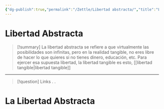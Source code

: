 ```yaml
---
{"dg-publish":true,"permalink":"/Zettle/Libertad abstracta/","title":"Libertad abstracta","tags":["ZeType/Idea",""],"created":"2023-08-27T03:24:14.618-05:00","updated":"2023-09-25T12:37:49.689-05:00"}
---
```



# Libertad Abstracta

> [!summary] 
> La libertad abstracta se refiere a que virtualmente las posibilidades son infinitas, pero en la realidad tangible, no eres libre de hacer lo que quieres si no tienes dinero, educación, etc. Para ejercer esa supuesta libertad, la libertad tangible es esto, [[libertad tangible\|libertad tangible]]

- - - 
> [!question] Links
> .
> .

# La Libertad Abstracta

